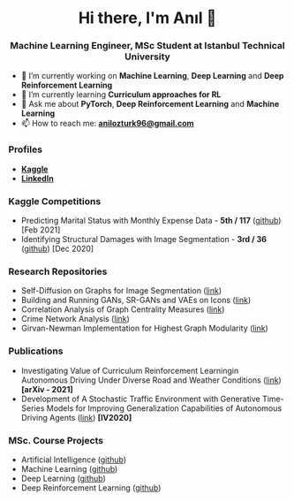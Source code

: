 <h1 align="center">Hi there, I'm Anıl 👋</h1>
<h3 align="center">Machine Learning Engineer, MSc Student at Istanbul Technical University</h3>

- 🔭 I’m currently working on **Machine Learning**, **Deep Learning** and **Deep Reinforcement Learning**
- 🌱 I’m currently learning **Curriculum approaches for RL**
- 💬 Ask me about **PyTorch**, **Deep Reinforcement Learning** and **Machine Learning**
- 📫 How to reach me: **anilozturk96@gmail.com**

### Profiles
- [**Kaggle**](https://www.kaggle.com/nlztrk)
- [**LinkedIn**](https://www.linkedin.com/in/nlztrk/)


### Kaggle Competitions
- Predicting Marital Status with Monthly Expense Data - **5th / 117** ([github](https://github.com/nlztrk/kaggle_predicting_marital_status)) [Feb 2021]
- Identifying Structural Damages with Image Segmentation - **3rd / 36** ([github](https://github.com/nlztrk/kaggle_identifying_structural_damages)) [Dec 2020]

### Research Repositories
- Self-Diffusion on Graphs for Image Segmentation ([link](https://github.com/nlztrk/graph_self_diffusion))
- Building and Running GANs, SR-GANs and VAEs on Icons ([link](https://github.com/nlztrk/gan_srgan_vae))
- Correlation Analysis of Graph Centrality Measures ([link](https://github.com/nlztrk/centrality_correlations))
- Crime Network Analysis ([link](https://github.com/nlztrk/crime_networks_analysis))
- Girvan-Newman Implementation for Highest Graph Modularity ([link](https://github.com/nlztrk/girvan_newman))

### Publications
- Investigating Value of Curriculum Reinforcement Learningin Autonomous Driving Under Diverse Road and Weather Conditions ([link](https://arxiv.org/abs/2103.07903)) **[arXiv - 2021]**
- Development of A Stochastic Traffic Environment with Generative Time-Series Models for Improving Generalization Capabilities of Autonomous Driving Agents ([link](https://ieeexplore.ieee.org/document/9304774/)) **[IV2020]**

### MSc. Course Projects
- Artificial Intelligence ([github](https://github.com/nlztrk/ITU-CE-MSc/tree/master/BLG521E%20(Artificial%20Intelligence)))
- Machine Learning ([github](https://github.com/nlztrk/ITU-CE-MSc/tree/master/BLG527E%20(Machine%20Learning)))
- Deep Learning ([github](https://github.com/nlztrk/ITU-CE-MSc/tree/master/BLG561E%20(Deep%20Learning)))
- Deep Reinforcement Learning ([github](https://github.com/nlztrk/ITU-CE-MSc/tree/master/BLG604E%20(Deep%20Reinforcement%20Learning)))
